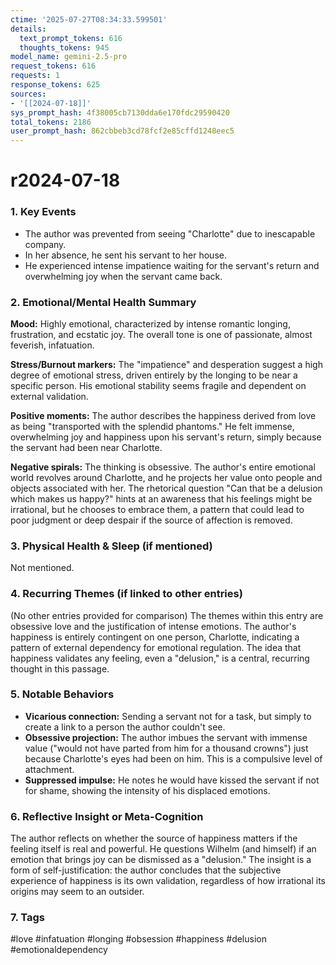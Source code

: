```yaml
---
ctime: '2025-07-27T08:34:33.599501'
details:
  text_prompt_tokens: 616
  thoughts_tokens: 945
model_name: gemini-2.5-pro
request_tokens: 616
requests: 1
response_tokens: 625
sources:
- '[[2024-07-18]]'
sys_prompt_hash: 4f38005cb7130dda6e170fdc29590420
total_tokens: 2186
user_prompt_hash: 862cbbeb3cd78fcf2e85cffd1248eec5
---
```

# r2024-07-18

### 1. Key Events
*   The author was prevented from seeing "Charlotte" due to inescapable company.
*   In her absence, he sent his servant to her house.
*   He experienced intense impatience waiting for the servant's return and overwhelming joy when the servant came back.

### 2. Emotional/Mental Health Summary
**Mood:** Highly emotional, characterized by intense romantic longing, frustration, and ecstatic joy. The overall tone is one of passionate, almost feverish, infatuation.

**Stress/Burnout markers:** The "impatience" and desperation suggest a high degree of emotional stress, driven entirely by the longing to be near a specific person. His emotional stability seems fragile and dependent on external validation.

**Positive moments:** The author describes the happiness derived from love as being "transported with the splendid phantoms." He felt immense, overwhelming joy and happiness upon his servant's return, simply because the servant had been near Charlotte.

**Negative spirals:** The thinking is obsessive. The author's entire emotional world revolves around Charlotte, and he projects her value onto people and objects associated with her. The rhetorical question "Can that be a delusion which makes us happy?" hints at an awareness that his feelings might be irrational, but he chooses to embrace them, a pattern that could lead to poor judgment or deep despair if the source of affection is removed.

### 3. Physical Health & Sleep (if mentioned)
Not mentioned.

### 4. Recurring Themes (if linked to other entries)
(No other entries provided for comparison)
The themes within this entry are obsessive love and the justification of intense emotions. The author's happiness is entirely contingent on one person, Charlotte, indicating a pattern of external dependency for emotional regulation. The idea that happiness validates any feeling, even a "delusion," is a central, recurring thought in this passage.

### 5. Notable Behaviors
*   **Vicarious connection:** Sending a servant not for a task, but simply to create a link to a person the author couldn't see.
*   **Obsessive projection:** The author imbues the servant with immense value ("would not have parted from him for a thousand crowns") just because Charlotte's eyes had been on him. This is a compulsive level of attachment.
*   **Suppressed impulse:** He notes he would have kissed the servant if not for shame, showing the intensity of his displaced emotions.

### 6. Reflective Insight or Meta-Cognition
The author reflects on whether the source of happiness matters if the feeling itself is real and powerful. He questions Wilhelm (and himself) if an emotion that brings joy can be dismissed as a "delusion." The insight is a form of self-justification: the author concludes that the subjective experience of happiness is its own validation, regardless of how irrational its origins may seem to an outsider.

### 7. Tags
#love #infatuation #longing #obsession #happiness #delusion #emotionaldependency